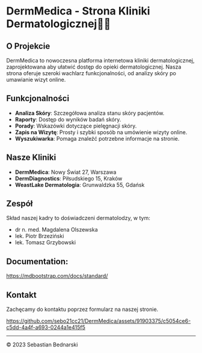 # DermMedica - Strona Kliniki Dermatologicznej👨‍⚕️

## O Projekcie
DermMedica to nowoczesna platforma internetowa kliniki dermatologicznej, zaprojektowana aby ułatwić dostęp do opieki dermatologicznej. Nasza strona oferuje szeroki wachlarz funkcjonalności, od analizy skóry po umawianie wizyt online.

## Funkcjonalności
- **Analiza Skóry**: Szczegółowa analiza stanu skóry pacjentów.
- **Raporty**: Dostęp do wyników badań skóry.
- **Porady**: Wskazówki dotyczące pielęgnacji skóry.
- **Zapis na Wizytę**: Prosty i szybki sposób na umówienie wizyty online.
- **Wyszukiwarka**: Pomaga znaleźć potrzebne informacje na stronie.

## Nasze Kliniki
- **DermMedica**: Nowy Świat 27, Warszawa
- **DermDiagnostics**: Piłsudskiego 15, Kraków
- **WeastLake Dermatologia**: Grunwaldzka 55, Gdańsk

## Zespół
Skład naszej kadry to doświadczeni dermatolodzy, w tym:
- dr n. med. Magdalena Olszewska
- lek. Piotr Brzeziński
- lek. Tomasz Grzybowski
  
## Documentation:
https://mdbootstrap.com/docs/standard/

## Kontakt
Zachęcamy do kontaktu poprzez formularz na naszej stronie.

https://github.com/sebo21cc21/DermMedica/assets/91903375/c5054ce6-c5dd-4a4f-a693-0244a1e415f5

---

© 2023 Sebastian Bednarski
